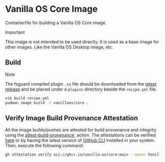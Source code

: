 # Vanilla OS Core Image

Containerfile for building a Vanilla OS Core image.

> [!IMPORTANT]
> This image is not intended to be used directly. It is used as a base image for other images.
> Like the Vanilla OS Desktop image, etc.

## Build

> [!NOTE]
> The fsguard compiled plugin `.so` file should be downloaded from the [latest release](https://github.com/Vanilla-OS/vib-fsguard/releases/latest) and be placed under a `plugins` directory beside the `recipe.yml` file.

```bash
vib build recipe.yml
podman image build -t vanillaos/core .
```

## Verify Image Build Provenance Attestation

All the image builds/pushes are attested for build provenance and integrity using the [attest-build-provenance`](https://github.com/actions/attest-build-provenance) action. The attestations can be verified [here](https://github.com/Vanilla-OS/core-image/attestations) or by having the latest version of [GitHub CLI](https://github.com/cli/cli/releases/latest) installed in your system. Then, execute the following command:

```sh
gh attestation verify oci://ghcr.io/vanilla-os/core:main --owner Vanilla-OS
```
